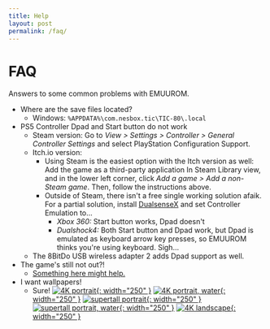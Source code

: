 ```yaml
---
title: Help
layout: post
permalink: /faq/
---
```


# FAQ

Answers to some common problems with EMUUROM.

* Where are the save files located?
	* Windows: `%APPDATA%\com.nesbox.tic\TIC-80\.local`
* PS5 Controller Dpad and Start button do not work
	* Steam version: Go to *View > Settings > Controller > General Controller Settings* and select PlayStation Configuration Support.
	* Itch.io version:
		* Using Steam is the easiest option with the Itch version as well: Add the game as a third-party application In Steam Library view, and in the lower left corner, click *Add a game > Add a non-Steam game*. Then, follow the instructions above.
		* Outside of Steam, there isn't a free single working solution afaik. For a partial solution, install [DualsenseX](https://dualsensex.com/) and set Controller Emulation to...
			* *Xbox 360:* Start button works, Dpad doesn't
			* *Dualshock4:* Both Start button and Dpad work, but Dpad is emulated as keyboard arrow key presses, so EMUUROM thinks you're using keyboard. Sigh...
	* The 8BitDo USB wireless adapter 2 adds Dpad support as well.
* The game's still not out?!
	* [Something here might help.](https://www.google.com/search?q=patience+motivational+quotes&sxsrf=AJOqlzWL5fnM2W3uhFFhFCrel5gyUd_Xqg:1679570693566&source=lnms&tbm=isch&sa=X&ved=2ahUKEwj5tMK0-PH9AhUG_SoKHes4Az4Q_AUoAXoECAEQAw&biw=1920&bih=942)
* I want wallpapers!
  * Sure!
    [![4K portrait](images/wallpapers/emuurom-wallpaper-4k-portrait.png){: width="250" }](/images/wallpapers/emuurom-wallpaper-4k-portrait.png)
    [![4K portrait, water](images/wallpapers/emuurom-wallpaper-4k-portrait-water.png){: width="250" }](/images/wallpapers/emuurom-wallpaper-4k-portrait-water.png)
    [![supertall portrait](images/wallpapers/emuurom-wallpaper-supertall-portrait.png){: width="250" }](/images/wallpapers/emuurom-wallpaper-supertall-portrait.png)
    [![supertall portrait, water](images/wallpapers/emuurom-wallpaper-supertall-portrait-water.png){: width="250" }](/images/wallpapers/emuurom-wallpaper-supertall-portrait-water.png)
    [![4K landscape](images/wallpapers/emuurom-wallpaper-4k.png){: width="250" }](/images/wallpapers/emuurom-wallpaper-4k.png)